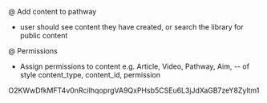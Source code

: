 @ Add content to pathway
- user should see content they have created, or search the library for public content


@ Permissions
- Assign permissions to content e.g. Article, Video, Pathway, Aim,
-- of style content_type, content_id, permission


 O2KWwDfkMFT4v0nRciIhqoprgVA9QxPHsb5CSEu6L3jJdXaGB7zeY8Zyltm1
 
